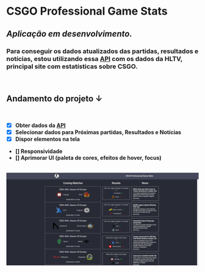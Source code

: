 # CSGO Professional Game Stats

## <strong><i>Aplicação em desenvolvimento.</i>

### Para conseguir os dados atualizados das partidas, resultados e notícias, estou utilizando essa <a href="https://hltv-api.vercel.app/">API</a> com os dados da HLTV, principal site com estatísticas sobre CSGO.

<br>

## Andamento do projeto ↓

<br>

- [x] Obter dados da <a href="https://hltv-api.vercel.app/">API</a>
- [x] Selecionar dados para Próximas partidas, Resultados e Notícias
- [x] Dispor elementos na tela
- [] Responsividade
- [] Aprimorar UI (paleta de cores, efeitos de hover, focus)

<br>

<img src="./frontend/src/assets/image.png">

